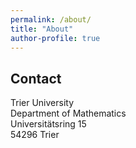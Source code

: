 ```yaml
---
permalink: /about/
title: "About"
author-profile: true
---
```


## Contact

Trier University  
Department of Mathematics  
Universitätsring 15  
54296 Trier  

<link rel="stylesheet" href="https://cdnjs.cloudflare.com/ajax/libs/font-awesome/6.0.0/css/all.min.css">
<a href="https://github.com/simstevens">
    <i class="fa-brands fa-github" style="color: #000000;"></i>
</a>
<a href="mailto:stevens@uni-trier.de">
    <i class="fa-solid fa-envelope" style="color: #000000;"></i>
</a>
<a href="https://www.linkedin.com/in/simon-stevens-ba2430183/">
    <i class="fa-brands fa-linkedin" style="color: #000000;"></i>
</a>

